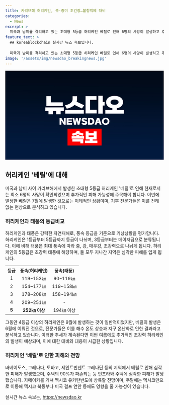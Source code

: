 ```yaml
---
title: 카리브해 허리케인, 북·중미 초긴장…불청객에 대비
categories:
  - News
excerpt: >
  미국과 남미를 격리하고 있는 초대형 5등급 허리케인 베릴로 인해 6명의 사망이 발생하고 추가적인 피해 가능성에 주목이 집중되고 있다. 해수가 뜨거워진 이후 7월에 발생한 것으로, 해당 계절에 이 정도의 강력한 허리케인은 이례적이다. 전문가들은 이 상황이 지구 온난화로 인해 해수 온도 상승으로 허리케인 발생 시기를 앞당기고 규모도 키웠을 가능성을 경계하고 있다. 허리케인은 주요 섬들에 막대한 피해를 줬으며, 지금은 멕시코 유카탄 반도와 미국 걸프 연안에도 영향을 미치고 있으며, 추가적인 피해 가능성이 우려된다.
feature_text: >
  ## koreablockchain 실시간 뉴스 속보입니다.

  미국과 남미를 격리하고 있는 초대형 5등급 허리케인 베릴로 인해 6명의 사망이 발생하고 추가적인 피해 가능성에 주목이 집중되고 있다. 해수가 뜨거워진 이후 7월에 발생한 것으로, 해당 계절에 이 정도의 강력한 허리케인은 이례적이다. 전문가들은 이 상황이 지구 온난화로 인해 해수 온도 상승으로 허리케인 발생 시기를 앞당기고 규모도 키웠을 가능성을 경계하고 있다. 허리케인은 주요 섬들에 막대한 피해를 줬으며, 지금은 멕시코 유카탄 반도와 미국 걸프 연안에도 영향을 미치고 있으며, 추가적인 피해 가능성이 우려된다.
image: '/assets/img/newsdao_breakingnews.jpg'
---
```


<p><img src="/assets/img/newsdao_breakingnews.jpg" alt="koreablockchain 속보" /></p>

<h2 data-ke-size="size26">허리케인 '베릴'에 대해</h2>

<p data-ke-size="size16">미국과 남미 사이 카리브해에서 발생한 초대형 5등급 허리케인 '베릴'로 인해 현재로서는 최소 6명의 사망이 확인되었으며 추가적인 피해 가능성에 주목해야 합니다. 이번에 발생한 베릴은 7월에 발생한 것으로는 이례적인 상황이며, 기후 전문가들은 이를 전례 없는 현상으로 분석하고 있습니다.</p>

<h3 data-ke-size="size24">허리케인과 태풍의 등급비교</h3>

<p data-ke-size="size16">허리케인과 태풍은 강력한 자연재해로, 풍속 등급을 기준으로 기상상황을 평가합니다. 허리케인은 1등급부터 5등급까지 등급이 나뉘며, 3등급부터는 메이저급으로 분류됩니다. 이에 비해 태풍은 최대 풍속에 따라 중, 강, 매우강, 초강력으로 나뉘게 됩니다. 허리케인의 5등급은 초강력 태풍에 해당하며, 둘 모두 지나간 지역은 심각한 피해를 입게 됩니다.</p>

<table>
    <tr>
        <th style="text-align: center;">등급</th>
        <th style="text-align: center;">풍속(허리케인)</th>
        <th style="text-align: center;">풍속(태풍)</th>
    </tr>
    <tr>
        <td style="text-align: center;">1</td>
        <td style="text-align: center;">119~153㎞</td>
        <td style="text-align: center;">90~119㎞</td>
    </tr>
    <tr>
        <td style="text-align: center;">2</td>
        <td style="text-align: center;">154~177㎞</td>
        <td style="text-align: center;">119~158㎞</td>
    </tr>
    <tr>
        <td style="text-align: center;">3</td>
        <td style="text-align: center;">178~208㎞</td>
        <td style="text-align: center;">158~194㎞</td>
    </tr>
    <tr>
        <td style="text-align: center;">4</td>
        <td style="text-align: center;">209~251㎞</td>
        <td style="text-align: center;">-</td>
    </tr>
    <tr>
        <td style="text-align: center;"><b>5</b></td>
        <td style="text-align: center;"><b>252㎞ 이상</b></td>
        <td style="text-align: center;">194㎞ 이상</td>
    </tr>
</table>

<p data-ke-size="size16">그동안 4등급 이상의 허리케인은 9월에 발생하는 것이 일반적이었지만, 베릴의 발생은 6월에 이뤄진 것으로, 전문가들은 이를 해수 온도 상승과 지구 온난화로 인한 결과라고 분석하고 있습니다. 이러한 추세가 계속된다면 이번 여름에도 추가적인 초강력 허리케인의 발생이 예상되며, 이에 대한 대비와 대응이 시급한 상황입니다.</p>

<h3 data-ke-size="size24">허리케인 '베릴'로 인한 피해와 전망</h3>

<p data-ke-size="size16">바베이도스, 그레나다, 토바고, 세인트빈센트 그레나딘 등의 지역에서 베릴로 인해 심각한 피해가 발생했으며, 주택의 90%가 파손되는 등 인프라와 주택에 심각한 피해가 발생했습니다. 자메이카를 거쳐 멕시코 유카탄반도에 상륙할 전망이며, 주말에는 멕시코만으로 이동해 멕시코 북동부나 미국 걸프 연안 등에도 영향을 줄 가능성이 있습니다.</p>
실시간 뉴스 속보는, <a href="https://newsdao.kr" rel="dofollow">https://newsdao.kr</a>


